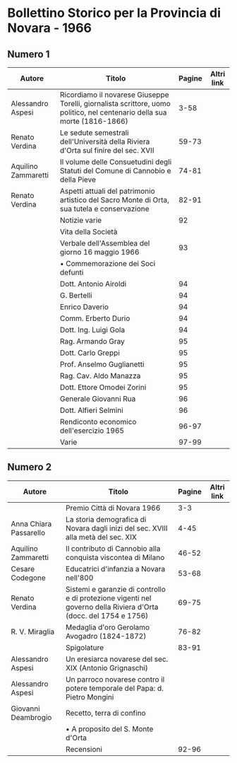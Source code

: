 # Bollettino Storico per la Provincia di Novara - 1966

## Numero 1

| Autore              | Titolo                                                                                                                    | Pagine | Altri link |
|---------------------|---------------------------------------------------------------------------------------------------------------------------|--------|------------|
| Alessandro Aspesi   | Ricordiamo il novarese Giuseppe Torelli, giornalista scrittore, uomo politico, nel centenario della sua morte (1816-1866) | 3-58   |            |
| Renato Verdina      | Le sedute semestrali dell'Università della Riviera d'Orta sul finire del sec. XVII                                        | 59-73  |            |
| Aquilino Zammaretti | Il volume delle Consuetudini degli Statuti del Comune di Cannobio e della Pieve                                           | 74-81  |            |
| Renato Verdina      | Aspetti attuali del patrimonio artistico del Sacro Monte di Orta, sua tutela e conservazione                              | 82-91  |            |
|                     | Notizie varie                                                                                                             | 92     |            |
|                     | Vita della Società                                                                                                        |        |            |
|                     | Verbale dell'Assemblea del giorno 16 maggio 1966                                                                          | 93     |            |
|                     | • Commemorazione dei Soci defunti                                                                                         |        |            |
|                     | Dott. Antonio Airoldi                                                                                                     | 94     |            |
|                     | G. Bertelli                                                                                                               | 94     |            |
|                     | Enrico Daverio                                                                                                            | 94     |            |
|                     | Comm. Erberto Durio                                                                                                       | 94     |            |
|                     | Dott. Ing. Luigi Gola                                                                                                     | 94     |            |
|                     | Rag. Armando Gray                                                                                                         | 95     |            |
|                     | Dott. Carlo Greppi                                                                                                        | 95     |            |
|                     | Prof. Anselmo Guglianetti                                                                                                 | 95     |            |
|                     | Rag. Cav. Aldo Manazza                                                                                                    | 95     |            |
|                     | Dott. Ettore Omodei Zorini                                                                                                | 95     |            |
|                     | Generale Giovanni Rua                                                                                                     | 96     |            |
|                     | Dott. Alfieri Selmini                                                                                                     | 96     |            |
|                     | Rendiconto economico dell'esercizio 1965                                                                                  | 96-97  |            |
|                     | Varie                                                                                                                     | 97-99  |            |

## Numero 2

| Autore                 | Titolo                                                                                                           | Pagine | Altri link |
|------------------------|------------------------------------------------------------------------------------------------------------------|--------|------------|
|                        | Premio Città di Novara 1966                                                                                      | 3-3    |            |
| Anna Chiara Passarello | La storia demografica di Novara dagli inizi del sec. XVIII alla metà del sec. XIX                                | 4-45   |            |
| Aquilino Zammaretti    | Il contributo di Cannobio alla conquista viscontea di Milano                                                     | 46-52  |            |
| Cesare Codegone        | Educatrici d'infanzia a Novara nell'800                                                                          | 53-68  |            |
| Renato Verdina         | Sistemi e garanzie di controllo e di protezione vigenti nel governo della Riviera d'Orta (docc. del 1754 e 1756) | 69-75  |            |
| R. V. Miraglia         | Medaglia d'oro Gerolamo Avogadro (1824-1872)                                                                     | 76-82  |            |
|                        | Spigolature                                                                                                      | 83-91  |            |
| Alessandro Aspesi      | Un eresiarca novarese del sec. XIX (Antonio Grignaschi)                                                          |        |            |
| Alessandro Aspesi      | Un parroco novarese contro il potere temporale del Papa: d. Pietro Mongini                                       |        |            |
| Giovanni Deambrogio    | Recetto, terra di confino                                                                                        |        |            |
|                        | • A proposito del S. Monte d'Orta                                                                                |        |            |
|                        | Recensioni                                                                                                       | 92-96  |            |
